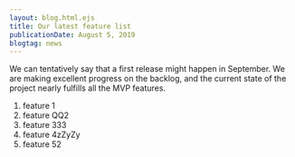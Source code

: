 ```yaml
---
layout: blog.html.ejs
title: Our latest feature list
publicationDate: August 5, 2019
blogtag: news
---
```


We can tentatively say that a first release might happen in September.  We are making excellent progress on the backlog, and the current state of the project nearly fulfills all the MVP features.

1. feature 1
1. feature QQ2
1. feature 333
1. feature 4zZyZy
1. feature 52

